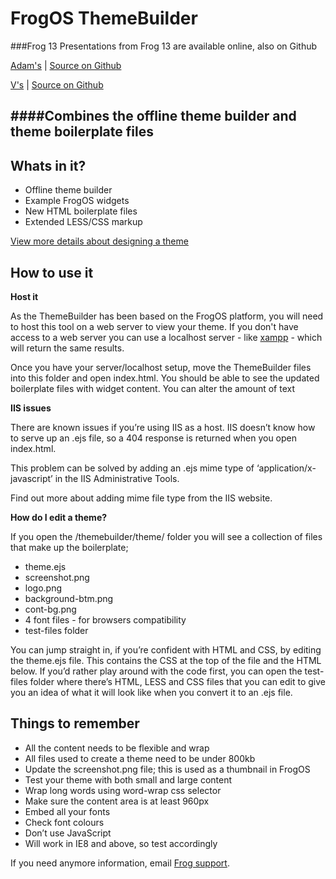 FrogOS ThemeBuilder
===================

###Frog 13
Presentations from Frog 13 are available online, also on Github

[Adam's](http://proxymoron.org/pres/a) | [Source on Github](http://github.com/adamhepton/frog13)

[V's](http://proxymoron.org/pres/v) | [Source on Github](http://github.com/FirsRdJnr/reveal.js)


####Combines the offline theme builder and theme boilerplate files
------------------------

Whats in it?
------------------------
* Offline theme builder
* Example FrogOS widgets
* New HTML boilerplate files
* Extended LESS/CSS markup

<a href="http://designguide.frogtrade.com/themes.html">View more details about designing a theme</a>

How to use it
------------------------

**Host it**

As the ThemeBuilder has been based on the FrogOS platform, you will need to host this tool on a web server to view your theme. If you don't have access to a web server you can use a localhost server - like <a href="http://www.apachefriends.org/en/xampp.html">xampp</a> - which will return the same results.

Once you have your server/localhost setup, move the ThemeBuilder files into this folder and open index.html. You should be able to see the updated boilerplate files with widget content. You can alter the amount of text

**IIS issues**

There are known issues if you’re using IIS as a host. IIS doesn’t know how to serve up an .ejs file, so a 404 response is returned when you open index.html.

This problem can be solved by adding an .ejs mime type of ‘application/x-javascript’ in the IIS Administrative Tools.

Find out more about <a herf="http://www.iis.net/configreference/system.webserver/staticcontent/mimemap">adding mime file type</a> from the IIS website.

**How do I edit a theme?**

If you open the /themebuilder/theme/ folder you will see a collection of files that make up the boilerplate;

* theme.ejs
* screenshot.png
* logo.png
* background-btm.png
* cont-bg.png
* 4 font files - for browsers compatibility
* test-files folder

You can jump straight in, if you’re confident with HTML and CSS, by editing the theme.ejs file. This contains the CSS at the top of the file and the HTML below. If you’d rather play around with the code first, you can open the test-files folder where there’s HTML, LESS and CSS files that you can edit to give you an idea of what it will look like when you convert it to an .ejs file.

Things to remember
------------------------

* All the content needs to be flexible and wrap
* All files used to create a theme need to be under 800kb
* Update the screenshot.png file; this is used as a thumbnail in FrogOS
* Test your theme with both small and large content
* Wrap long words using word-wrap css selector
* Make sure the content area is at least 960px
* Embed all your fonts
* Check font colours
* Don’t use JavaScript
* Will work in IE8 and above, so test accordingly

If you need anymore information, email <a href="servicedesk@frogtrade.com">Frog support</a>.
